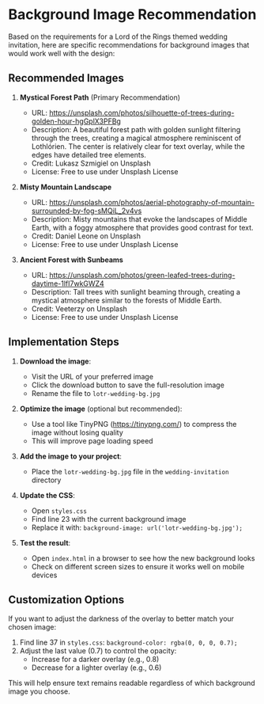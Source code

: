 # Background Image Recommendation

Based on the requirements for a Lord of the Rings themed wedding invitation, here are specific recommendations for background images that would work well with the design:

## Recommended Images

1. **Mystical Forest Path** (Primary Recommendation)
   - URL: https://unsplash.com/photos/silhouette-of-trees-during-golden-hour-hgGplX3PFBg
   - Description: A beautiful forest path with golden sunlight filtering through the trees, creating a magical atmosphere reminiscent of Lothlórien. The center is relatively clear for text overlay, while the edges have detailed tree elements.
   - Credit: Lukasz Szmigiel on Unsplash
   - License: Free to use under Unsplash License

2. **Misty Mountain Landscape**
   - URL: https://unsplash.com/photos/aerial-photography-of-mountain-surrounded-by-fog-sMQiL_2v4vs
   - Description: Misty mountains that evoke the landscapes of Middle Earth, with a foggy atmosphere that provides good contrast for text.
   - Credit: Daniel Leone on Unsplash
   - License: Free to use under Unsplash License

3. **Ancient Forest with Sunbeams**
   - URL: https://unsplash.com/photos/green-leafed-trees-during-daytime-1lfI7wkGWZ4
   - Description: Tall trees with sunlight beaming through, creating a mystical atmosphere similar to the forests of Middle Earth.
   - Credit: Veeterzy on Unsplash
   - License: Free to use under Unsplash License

## Implementation Steps

1. **Download the image**:
   - Visit the URL of your preferred image
   - Click the download button to save the full-resolution image
   - Rename the file to `lotr-wedding-bg.jpg`

2. **Optimize the image** (optional but recommended):
   - Use a tool like TinyPNG (https://tinypng.com/) to compress the image without losing quality
   - This will improve page loading speed

3. **Add the image to your project**:
   - Place the `lotr-wedding-bg.jpg` file in the `wedding-invitation` directory

4. **Update the CSS**:
   - Open `styles.css`
   - Find line 23 with the current background image
   - Replace it with: `background-image: url('lotr-wedding-bg.jpg');`

5. **Test the result**:
   - Open `index.html` in a browser to see how the new background looks
   - Check on different screen sizes to ensure it works well on mobile devices

## Customization Options

If you want to adjust the darkness of the overlay to better match your chosen image:

1. Find line 37 in `styles.css`: `background-color: rgba(0, 0, 0, 0.7);`
2. Adjust the last value (0.7) to control the opacity:
   - Increase for a darker overlay (e.g., 0.8)
   - Decrease for a lighter overlay (e.g., 0.6)

This will help ensure text remains readable regardless of which background image you choose.
